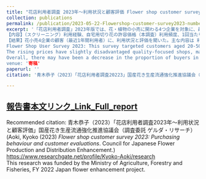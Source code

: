```yaml
---
title: "花店利用者調査 2023年～利用状況と顧客評価 Flower shop customer survey 2023 Japan: Purchasing behaviour and customer evaluations"  
collection: publications
permalink: /publication/2023-05-22-Flowershop-customer-survey2023-number-25
excerpt: '「花店利用者調査」2023年版では、花・植物の小売に関わる4つ企業を対象に、最近1年間の利用者全500名に、利用状況や評価を尋ねた（2023年1月実施）。  
【内容】（スクリーニング）利用経験、自宅用切り花の許容価格（本調査）利用頻度、1回当たりの利用金額、用途、購入内容、物日の購入、顧客満足（CS）関連指標（品質、コスパ、総合満足、情緒的充足、継続利用意向、共感度、推奨（口コミ）意向）、花店サービス項目別評価と顧客満足、よい点、改善してほしい点に関する自由回答テキスト分析。  
【結果】花小売4企業の顧客（最近1年間利用者）に、利用状況と評価を聞いた。主な内容は 利用頻度、用途、購入内容、1回当たりの利用金額、当店利用割合、物日の購入、顧客満足関連指標（品質、コスパ、総合満足、継続利用意向、推奨意向など）、サービス項目別品質評価、 よい点、改善してほしい点（自由回答）。農林水産省「ジャパンフラワー強化プロジェクト推進事業」（2022年度）の一環として、国産花き生産流通強化推進協議会が実施。 今回は日比谷花壇、青山フラワーマーケット、イオン、ユニクロフラワーの利用者で関東圏在住の20～50代対象。コロナ禍後、従来通り花の専門チェーンが顧客から高い評価を受ける一方、最近の価格高騰を受けて、求めやすい価格帯でコスパのよい花を提供するタイプの店が底堅い支持を得た。市場での花の高値傾向の影響を受け、品質志向型の店では、コスパでの高評価が微妙に取りにくくなっている。日比谷、青フラの花専門店2社の顧客満足は安定して高水準にある一方、ユニクロフラワーは、シンプルで明快な価格体系と買いやすい店づくりが支持され、顧客満足も専門店2社に次ぐレベルで、特にコスパについては既に定評がある。衣服と同じく、「季節感」も、アピールし、物日に一定程度売りつつ、それ以外の日に需要平準化している。若年層だけでなく、近年購入率が急速に減退していたミドル世代の女性客を引き付けている。花専門店に対しては、自由回答を見る限り、価格への改善要望が目立つ。「価格（絶対額）を安くしてほしい」という意見は従来からあるが、2023年は「高いので自宅用では買えない、プレゼントやイベント時のみ」という声が相次いだ。2022年は全国、2023年は関東在住者対象で直接比較できないが、各社とも前年と比べて低い価格帯の購入者の割合が減っているようにみえる。これが需要、特にホームユースにどう影響していくかが気になる。  
Flower Shop User Survey 2023: This survey targeted customers aged 20-50 residing in the Greater Tokyo area who made purchases within the past year at one of the four flower retailers: Hibiya Kadan, Aoyama Flower Market, Aeon, and UNIQLO Flower. The main topics covered in the survey include usage frequency and purpose, purchase details, average expenditure per visit, store utilization rate, customer satisfaction indices (quality, cost effectiveness, overall satisfaction, intention to continue using, intention to recommend), and assessment of service quality. The survey also included open-ended questions to gather feedback on areas of excellence and areas for improvement. As in previous years, specialist flower chain stores like Hibiya and Aoyama maintained their outstanding reputations, supported by a wide range of customer base and loyal clientele. Meanwhile, in light of recent price surges, shops that offer flowers at affordable price ranges received significant recognition.   
The rising prices have slightly disadvantaged quality-focused shops, making it somewhat challenging for them to achieve the highest rating for cost-effectiveness. In contrast, UNIQLO Flower has earned a positive reputation by emphasizing simple and transparent pricing. Notably, UNIQLO Flower appears to perform well on non-peak sales days, attracting not only younger generations but also middle-aged women whose flower purchasing rate has been declining rapidly over the past decade.  
Overall, there may have been a decrease in the proportion of buyers in the lower price range, which typically indicates home use. It is important to monitor how this trend will impact the demand for flowers. The survey was carried out by the Council for Japanese Flower Production and Distribution Enhancement. Funded by the Japanese Ministry of Agriculture, Forestry and Fisheries, as part of the Japan Flower Enhancement Project Promotion Program (FY2022).    
venue: '寄稿'
paperurl: ''
citation: '青木恭子（2023）「花店利用者調査20223」国産花き生産流通強化推進協議会（調査委託 ゲルダ・リサーチ）'

---
```


## [報告書本文リンク_Link_Full_report](https://www.researchgate.net/publication/370939619_huadianliyongzhediaozha_baogaoshu_2023nianFY2022)  
Recommended citation: 青木恭子（2023）「花店利用者調査2023年～利用状況と顧客評価」国産花き生産流通強化推進協議会（調査委託 ゲルダ・リサーチ）(Aoki, Kyoko (2023) *Flower shop customer survey 2023: Purchasing behaviour and customer evaluations*. Council for Japanese Flower Production and Distribution Enhancement.)   
https://www.researchgate.net/profile/Kyoko-Aoki/research  
This research was funded by the Ministry of Agriculture, Forestry and Fisheries, FY 2022 Japan flower enhancement project.  

<br>
